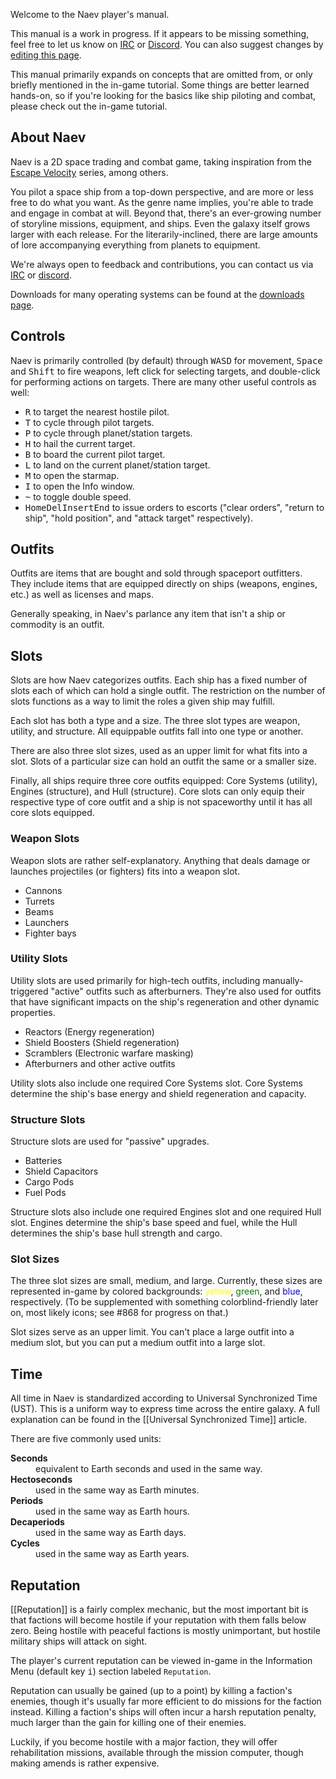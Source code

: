 Welcome to the Naev player's manual.

This manual is a work in progress. If it appears to be missing something, feel free to let us know on [IRC][] or [Discord][]. You can also suggest changes by [editing this page][edit].

This manual primarily expands on concepts that are omitted from, or only briefly mentioned in the in-game tutorial. Some things are better learned hands-on, so if you're looking for the basics like ship piloting and combat, please check out the in-game tutorial.

## About Naev

Naev is a 2D space trading and combat game, taking inspiration from the [Escape Velocity][escape-velocity-wiki] series, among others.

You pilot a space ship from a top-down perspective, and are more or less free to do what you want. As the genre name implies, you're able to trade and engage in combat at will. Beyond that, there's an ever-growing number of storyline missions, equipment, and ships. Even the galaxy itself grows larger with each release. For the literarily-inclined, there are large amounts of lore accompanying everything from planets to equipment.

We're always open to feedback and contributions, you can contact us via [IRC][] or [discord][].

Downloads for many operating systems can be found at the [downloads page][downloads].

## Controls

Naev is primarily controlled (by default) through <kbd>W</kbd><kbd>A</kbd><kbd>S</kbd><kbd>D</kbd> for movement, <kbd>Space</kbd> and <kbd>Shift</kbd> to fire weapons, left click for selecting targets, and double-click for performing actions on targets. There are many other useful controls as well:

* <kbd>R</kbd> to target the nearest hostile pilot.
* <kbd>T</kbd> to cycle through pilot targets.
* <kbd>P</kbd> to cycle through planet/station targets.
* <kbd>H</kbd> to hail the current target.
* <kbd>B</kbd> to board the current pilot target.
* <kbd>L</kbd> to land on the current planet/station target.
* <kbd>M</kbd> to open the starmap.
* <kbd>I</kbd> to open the Info window.
* <kbd>~</kbd> to toggle double speed.
* <kbd>Home</kbd><kbd>Del</kbd><kbd>Insert</kbd><kbd>End</kbd> to issue orders to escorts ("clear orders", "return to ship", "hold position", and "attack target" respectively).

## Outfits

Outfits are items that are bought and sold through spaceport outfitters. They include items that are equipped directly on ships (weapons, engines, etc.) as well as licenses and maps.

Generally speaking, in Naev's parlance any item that isn't a ship or commodity is an outfit.

## Slots

Slots are how Naev categorizes outfits. Each ship has a fixed number of slots each of which can hold a single outfit. The restriction on the number of slots functions as a way to limit the roles a given ship may fulfill.

Each slot has both a type and a size. The three slot types are weapon, utility, and structure. All equippable outfits fall into one type or another.

There are also three slot sizes, used as an upper limit for what fits into a slot. Slots of a particular size can hold an outfit the same or a smaller size.

Finally, all ships require three core outfits equipped: Core Systems (utility), Engines (structure), and Hull (structure). Core slots can only equip their respective type of core outfit and a ship is not spaceworthy until it has all core slots equipped.

### Weapon Slots

Weapon slots are rather self-explanatory. Anything that deals damage or launches projectiles (or fighters) fits into a weapon slot.

- Cannons
- Turrets
- Beams
- Launchers
- Fighter bays

### Utility Slots

Utility slots are used primarily for high-tech outfits, including manually-triggered "active" outfits such as afterburners. They're also used for outfits that have significant impacts on the ship's regeneration and other dynamic properties.

- Reactors (Energy regeneration)
- Shield Boosters (Shield regeneration)
- Scramblers (Electronic warfare masking)
- Afterburners and other active outfits

Utility slots also include one required Core Systems slot. Core Systems determine the ship's base energy and shield regeneration and capacity.

### Structure Slots

Structure slots are used for "passive" upgrades.

- Batteries
- Shield Capacitors
- Cargo Pods
- Fuel Pods

Structure slots also include one required Engines slot and one required Hull slot. Engines determine the ship's base speed and fuel, while the Hull determines the ship's base hull strength and cargo.

### Slot Sizes

The three slot sizes are small, medium, and large. Currently, these sizes are represented in-game by colored backgrounds: <span style="color:yellow">yellow</span>, <span style="color:green">green</span>, and <span style="color:blue">blue</span>, respectively. (To be supplemented with something colorblind-friendly later on, most likely icons; see #868 for progress on that.)

Slot sizes serve as an upper limit. You can't place a large outfit into a medium slot, but you can put a medium outfit into a large slot.

## Time

All time in Naev is standardized according to Universal Synchronized Time (UST). This is a uniform way to express time across the entire galaxy. A full explanation can be found in the [[Universal Synchronized Time]] article.

There are five commonly used units:

<dl>
  <dt><strong>Seconds</strong></dt>
  <dd>equivalent to Earth seconds and used in the same way.</dd>
  <dt><strong>Hectoseconds</strong></dt>
  <dd>used in the same way as Earth minutes.</dd>
  <dt><strong>Periods</strong></dt>
  <dd>used in the same way as Earth hours.</dd>
  <dt><strong>Decaperiods</strong></dt>
  <dd>used in the same way as Earth days.</dd>
  <dt><strong>Cycles</strong></dt>
  <dd>used in the same way as Earth years.</dd>
</dl>

## Reputation

[[Reputation]] is a fairly complex mechanic, but the most important bit is that factions will become hostile if your reputation with them falls below zero. Being hostile with peaceful factions is mostly unimportant, but hostile military ships will attack on sight.

The player's current reputation can be viewed in-game in the Information Menu (default key <kbd>i</kbd>) section labeled `Reputation`.

Reputation can usually be gained (up to a point) by killing a faction's enemies, though it's usually far more efficient to do missions for the faction instead. Killing a faction's ships will often incur a harsh reputation penalty, much larger than the gain for killing one of their enemies.

Luckily, if you become hostile with a major faction, they will offer rehabilitation missions, available through the mission computer, though making amends is rather expensive.

[escape-velocity-wiki]: <https://en.wikipedia.org/wiki/Escape_Velocity_(video_game)> "Escape Velocity on Wikipedia"
[irc]: <http://webchat.freenode.net/?channels=naev> "#naev on Freenode"
[discord]: <https://discord.gg/nd2M5BR> "Naev Discord"
[downloads]: <https://naev.org/downloads/> "Naev downloads"
[edit]: <https://github.com/naev/naev/wiki/Manual/_edit> "Edit this page"